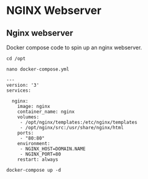 # NGINX Webserver

## Nginx webserver

Docker compose code to spin up an nginx webserver.

```
cd /opt
```

```
nano docker-compose.yml
```

```
---
version: '3'
services:

  nginx:
    image: nginx
    container_name: nginx
    volumes:
     - /opt/nginx/templates:/etc/nginx/templates
     - /opt/nginx/src:/usr/share/nginx/html
    ports:
     - "80:80"
    environment:
     - NGINX_HOST=DOMAIN.NAME
     - NGINX_PORT=80
    restart: always

```

```
docker-compose up -d
```
